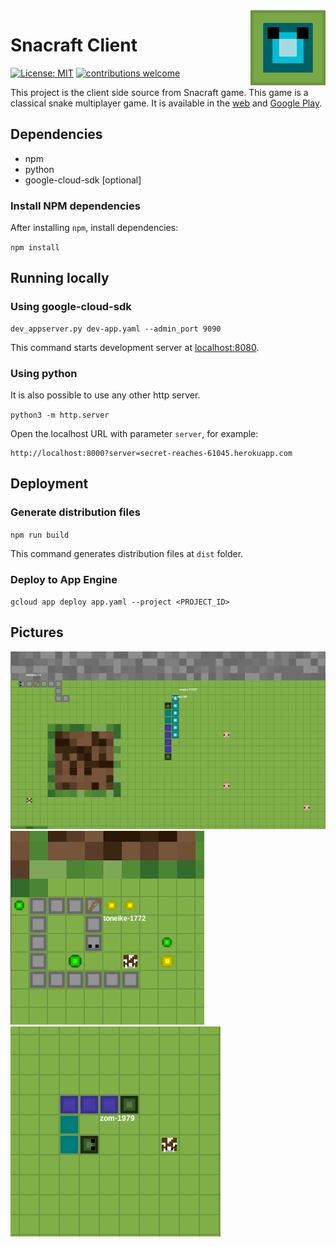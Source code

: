 <img src="/pictures/icon.png?raw=true" align="right" title="Snacraft Logo" width="120">

# Snacraft Client
[![License: MIT](https://img.shields.io/badge/license-Apache%202-blue.svg?style=flat)](https://opensource.org/licenses/Apache-2.0) [![contributions welcome](https://img.shields.io/badge/contributions-welcome-brightgreen.svg?style=flat)](https://github.com/dhiogoboza/snacraft-client/issues)

This project is the client side source from Snacraft game. This game is a classical snake multiplayer game. It is available in the [web](http://classic-snakeio.appspot.com/) and [Google Play](https://play.google.com/store/apps/details?id=io.snacraft.game).

## Dependencies

- npm
- python
- google-cloud-sdk [optional]

### Install NPM dependencies

After installing `npm`, install dependencies:

`npm install`

## Running locally

### Using google-cloud-sdk

```
dev_appserver.py dev-app.yaml --admin_port 9090
```

This command starts development server at [localhost:8080](localhost:8080).

### Using python 

It is also possible to use any other http server.

`python3 -m http.server`

Open the localhost URL with parameter `server`, for example:

```
http://localhost:8000?server=secret-reaches-61045.herokuapp.com
```

## Deployment

### Generate distribution files

`npm run build`

This command generates distribution files at `dist` folder.

### Deploy to App Engine

`gcloud app deploy app.yaml --project <PROJECT_ID>`

## Pictures

<img src="/pictures/screenshot01.png?raw=true">
<img src="/pictures/screenshot02.png?raw=true">
<img src="/pictures/screenshot03.png?raw=true">

